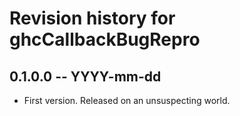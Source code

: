 # Revision history for ghcCallbackBugRepro

## 0.1.0.0 -- YYYY-mm-dd

* First version. Released on an unsuspecting world.
